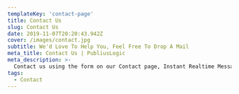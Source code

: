 ```yaml
---
templateKey: 'contact-page'
title: Contact Us
slug: Contact Us
date: 2019-11-07T20:20:43.942Z
cover: /images/contact.jpg
subtitle: We'd Love To Help You, Feel Free To Drop A Mail
meta_title: Contact Us | PubliusLogic
meta_description: >-
  Contact us using the form on our Contact page, Instant Realtime Messages can be sent to Admin by phone or computer through Mansbooks Slack account using Netlify functions.
tags:
  - Contact  
---
```

